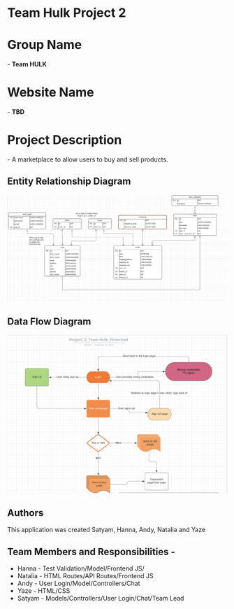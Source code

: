 # Team Hulk Project 2

<h1>Group Name</h1>  - <b>Team HULK</b>

<h1>Website Name</h1> - <b>TBD</b>

<h1>Project Description</h1> - A marketplace to allow users to buy and sell products. 


## Entity Relationship Diagram

![mockup image](public/assets/erd.png)

## Data Flow Diagram

![mockup image](public/assets/flowchart.png)

## Authors
This application was created Satyam, Hanna, Andy, Natalia and Yaze

## Team Members and Responsibilities - 

<ul>
<li>Hanna - Test Validation/Model/Frontend JS/</li>
<li>Natalia - HTML Routes/API Routes/Frontend JS</li>
<li>Andy - User Login/Model/Controllers/Chat</li>
<li>Yaze - HTML/CSS</li>
<li>Satyam - Models/Controllers/User Login/Chat/Team Lead </li>
</ul>

